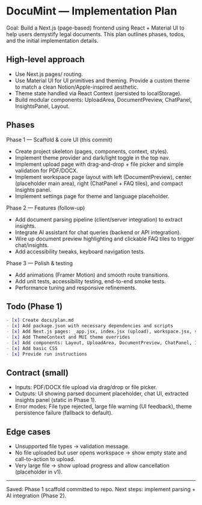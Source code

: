 # DocuMint — Implementation Plan

Goal: Build a Next.js (page-based) frontend using React + Material UI to help users demystify legal documents. This plan outlines phases, todos, and the initial implementation details.

## High-level approach
- Use Next.js pages/ routing.
- Use Material UI for UI primitives and theming. Provide a custom theme to match a clean Notion/Apple-inspired aesthetic.
- Theme state handled via React Context (persisted to localStorage).
- Build modular components: UploadArea, DocumentPreview, ChatPanel, InsightsPanel, Layout.

## Phases

Phase 1 — Scaffold & core UI (this commit)
- Create project skeleton (pages, components, context, styles).
- Implement theme provider and dark/light toggle in the top nav.
- Implement upload page with drag-and-drop + file picker and simple validation for PDF/DOCX.
- Implement workspace page layout with left (DocumentPreview), center (placeholder main area), right (ChatPanel + FAQ tiles), and compact Insights panel.
- Implement settings page for theme and language placeholder.

Phase 2 — Features (follow-up)
- Add document parsing pipeline (client/server integration) to extract insights.
- Integrate AI assistant for chat queries (backend or API integration).
- Wire up document preview highlighting and clickable FAQ tiles to trigger chat/insights.
- Add accessibility tweaks, keyboard navigation tests.

Phase 3 — Polish & testing
- Add animations (Framer Motion) and smooth route transitions.
- Add unit tests, accessibility testing, end-to-end smoke tests.
- Performance tuning and responsive refinements.

## Todo (Phase 1)
```markdown
- [x] Create docs/plan.md
- [x] Add package.json with necessary dependencies and scripts
- [x] Add Next.js pages: _app.jsx, index.jsx (upload), workspace.jsx, settings.jsx
- [x] Add ThemeContext and MUI theme overrides
- [x] Add components: Layout, UploadArea, DocumentPreview, ChatPanel, InsightsPanel
- [x] Add basic CSS
- [x] Provide run instructions
```

## Contract (small)
- Inputs: PDF/DOCX file upload via drag/drop or file picker.
- Outputs: UI showing parsed document placeholder, chat UI, extracted insights panel (static in Phase 1).
- Error modes: File type rejected, large file warning (UI feedback), theme persistence failure (fallback to default).

## Edge cases
- Unsupported file types -> validation message.
- No file uploaded but user opens workspace -> show empty state and call-to-action to upload.
- Very large file -> show upload progress and allow cancellation (placeholder in v1).

---
Saved: Phase 1 scaffold committed to repo. Next steps: implement parsing + AI integration (Phase 2).
